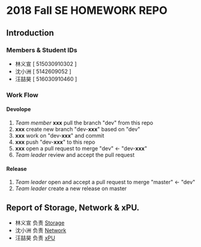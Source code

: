 ﻿# 2018 Fall SE HOMEWORK REPO
## Introduction
### Members & Student IDs
- 林义宣 [ 515030910302 ]
- 沈小洲 [ 5142609052 ]
- 汪喆昊 [ 516030910460 ]
### Work Flow
#### Devolope
1. _Team member_ **xxx** pull the branch "dev" from this repo
2. **xxx** create new branch "dev-**xxx**" based on "dev"
3. **xxx** work on "dev-**xxx**" and commit
4. **xxx** push "dev-**xxx**" to this repo
5. **xxx** open a pull request to merge "dev" <- "dev-**xxx**"
6. _Team leader_ review and accept the pull request
#### Release
1. _Team leader_ open and accept a pull request to merge "master" <- "dev"
2. _Team leader_ create a new release on master

## Report of **Storage**, **Network** & **xPU**.
- 林义宣 负责 [Storage](./Storage.md)
- 沈小洲 负责 [Network](./network.md)
- 汪喆昊 负责 [xPU](./xPU.md)